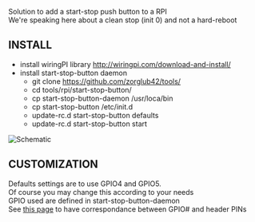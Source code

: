 Solution to add a start-stop push button to a RPI  
We're speaking here about a clean stop (init 0) and not a hard-reboot

INSTALL
---------
  * install wiringPI library http://wiringpi.com/download-and-install/
  * install start-stop-button daemon
     * git clone https://github.com/zorglub42/tools/
     * cd  tools/rpi/start-stop-button/
     * cp start-stop-button-daemon /usr/loca/bin
     * cp start-stop-button /etc/init.d
     * update-rc.d start-stop-button defaults
     * update-rc.d start-stop-button start

![Schematic](https://raw.githubusercontent.com/zorglub42/tools/master/rpi/start-stop-button/schematic.png)

CUSTOMIZATION
-------------
Defaults settings are to use GPIO4 and GPIO5.  
Of course you may change this according to your needs  
GPIO used are defined in start-stop-button-daemon  
See [this page](http://wiringpi.com/pins/) to have correspondance between GPIO# and header PINs 
